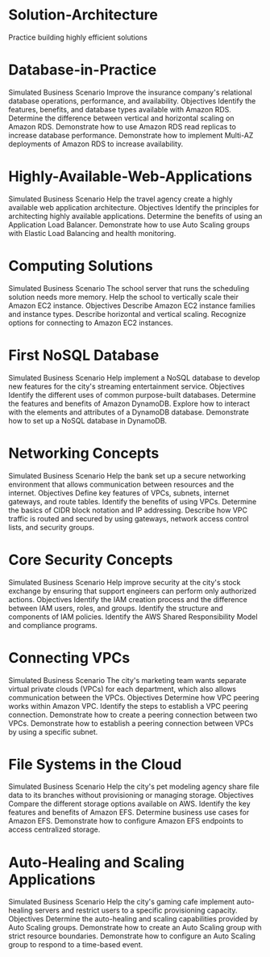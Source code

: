 # Solution-Architecture
Practice building highly efficient solutions
# Database-in-Practice
Simulated Business Scenario Improve the insurance company's relational database operations, performance, and availability.
Objectives
Identify the features, benefits, and database types available with Amazon RDS.
Determine the difference between vertical and horizontal scaling on Amazon RDS.
Demonstrate how to use Amazon RDS read replicas to increase database performance.
Demonstrate how to implement Multi-AZ deployments of Amazon RDS to increase availability.
# Highly-Available-Web-Applications
Simulated Business Scenario Help the travel agency create a highly available web application architecture.
Objectives
Identify the principles for architecting highly available applications.
Determine the benefits of using an Application Load Balancer.
Demonstrate how to use Auto Scaling groups with Elastic Load Balancing and health monitoring.
# Computing Solutions
Simulated Business Scenario The school server that runs the scheduling solution needs more memory. Help the school to vertically scale their Amazon EC2 instance.
Objectives
Describe Amazon EC2 instance families and instance types.
Describe horizontal and vertical scaling.
Recognize options for connecting to Amazon EC2 instances.
# First NoSQL Database
Simulated Business Scenario Help implement a NoSQL database to develop new features for the city's streaming entertainment service.
Objectives
Identify the different uses of common purpose-built databases.
Determine the features and benefits of Amazon DynamoDB.
Explore how to interact with the elements and attributes of a DynamoDB database.
Demonstrate how to set up a NoSQL database in DynamoDB.
# Networking Concepts
Simulated Business Scenario Help the bank set up a secure networking environment that allows communication between resources and the internet.
Objectives
Define key features of VPCs, subnets, internet gateways, and route tables.
Identify the benefits of using VPCs.
Determine the basics of CIDR block notation and IP addressing.
Describe how VPC traffic is routed and secured by using gateways, network access control lists, and security groups.
# Core Security Concepts
Simulated Business Scenario Help improve security at the city's stock exchange by ensuring that support engineers can perform only authorized actions.
Objectives
Identify the IAM creation process and the difference between IAM users, roles, and groups.
Identify the structure and components of IAM policies.
Identify the AWS Shared Responsibility Model and compliance programs.
# Connecting VPCs
Simulated Business Scenario The city's marketing team wants separate virtual private clouds (VPCs) for each department, which also allows communication between the VPCs.
Objectives
Determine how VPC peering works within Amazon VPC.
Identify the steps to establish a VPC peering connection.
Demonstrate how to create a peering connection between two VPCs.
Demonstrate how to establish a peering connection between VPCs by using a specific subnet.
# File Systems in the Cloud
Simulated Business Scenario Help the city's pet modeling agency share file data to its branches without provisioning or managing storage.
Objectives
Compare the different storage options available on AWS.
Identify the key features and benefits of Amazon EFS.
Determine business use cases for Amazon EFS.
Demonstrate how to configure Amazon EFS endpoints to access centralized storage.
# Auto-Healing and Scaling Applications
Simulated Business Scenario Help the city's gaming cafe implement auto-healing servers and restrict users to a specific provisioning capacity.
Objectives
Determine the auto-healing and scaling capabilities provided by Auto Scaling groups.
Demonstrate how to create an Auto Scaling group with strict resource boundaries.
Demonstrate how to configure an Auto Scaling group to respond to a time-based event.
